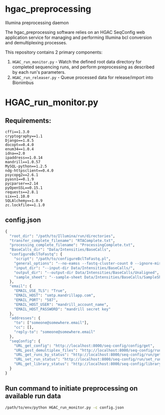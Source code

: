 # hgac_preprocessing
Illumina preprocessing daemon

The hgac_preprocessing software relies on an HGAC SeqConfig web application service for
managing and performing Illumina bcl conversion and demultiplexing processes.
 
This repository contains 2 primary components:

1. ```HGAC_run_monitor.py``` - Watch the defined root data directory for completed sequencing runs,
and perform preprocessing as described by each run's parameters.
2. ```HGAC_run_releaser.py``` - Queue processed data for release/import into Bionimbus


# HGAC_run_monitor.py

## Requirements:

```
cffi==1.3.0
cryptography==1.1
Django==1.8.5
docopt==0.4.0
enum34==1.0.4
idna==2.0
ipaddress==1.0.14
mandrill==1.0.57
MySQL-python==1.2.5
ndg-httpsclient==0.4.0
psycopg2==2.6.1
pyasn1==0.1.9
pycparser==2.14
pyOpenSSL==0.15.1
requests==2.8.1
six==1.10.0
SQLAlchemy==1.0.9
zc.lockfile==1.1.0
```

## config.json

```py
{
  "root_dir": "/path/to/Illumina/run/directories",
  "transfer_complete_filename": "RTAComplete.txt",
  "processing_complete_filename": "ProcessingComplete.txt",
  "BaseCalls_dir": "Data/Intensities/BaseCalls",
  "configureBclToFastq": {
    "script": "/path/to/configureBclToFastq.pl",
    "general_options": "--no-eamss --fastq-cluster-count 0 --ignore-missing-control --ignore-missing-stats --ignore-missing-bcl --force",
    "input_dir": "--input-dir Data/Intensities/BaseCalls/",
    "output_dir": "--output-dir Data/Intensities/BaseCalls/Unaligned",
    "sample_sheet": "--sample-sheet Data/Intensities/BaseCalls/SampleSheet.csv"
  },
  "email": {
    "EMAIL_USE_TLS": "True",
    "EMAIL_HOST": "smtp.mandrillapp.com",
    "EMAIL_PORT": "587",
    "EMAIL_HOST_USER": "mandrill_account_name",
    "EMAIL_HOST_PASSWORD": "mandrill secret key"
  },
  "addresses": {
    "to": ["someone@somewhere.email"],
    "cc": [],
	"reply-to": "someone@somewhere.email"
  },
  "seqConfig": {
    "URL_get_config": "http://localhost:8000/seq-config/config/get",
    "URL_post_demultiplex_files": "http://localhost:8000/seq-config/run/demultiplex_file/post",
    "URL_get_runs_by_status": "http://localhost:8000/seq-config/run/get_runs_by_status",
    "URL_set_run_status": "http://localhost:8000/seq-config/run/set_run_status",
    "URL_get_library_status": "http://localhost:8000/seq-config/library/get_library_status"
  }
}
```

## Run command to initiate preprocessing on available run data 

```sh
/path/to/env/python HGAC_run_monitor.py -c config.json
```
